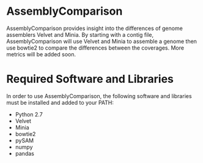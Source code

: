 # AssemblyComparison

AssemblyComparison provides insight into the differences of genome assemblers Velvet and Minia. By starting with a contig file, AssemblyComparison will use Velvet and Minia to assemble a genome then use bowtie2 to compare the differences between the coverages. More metrics will be added soon.

# Required Software and Libraries

In order to use AssemblyComparison, the following software and libraries must be installed and added to your PATH:

- Python 2.7
- Velvet
- Minia
- bowtie2
- pySAM
- numpy
- pandas
